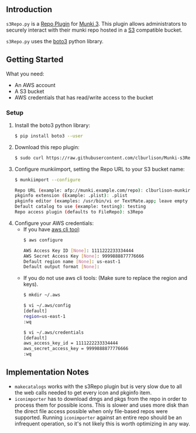 ## Introduction

`s3Repo.py` is a [Repo Plugin](https://github.com/munki/munki/wiki/Repo-Plugins) for [Munki 3](https://github.com/munki/munki/wiki/Munki-3-Information). This plugin allows administrators to securely interact with their munki repo hosted in a [S3](https://aws.amazon.com/s3/) compatible bucket.

`s3Repo.py` uses the [boto3](https://github.com/boto/boto3) python library.


## Getting Started

What you need:
* An AWS account
* A S3 bucket
* AWS credentials that has read/write access to the bucket

### Setup

1. Install the boto3 python library:
    ```bash
    $ pip install boto3 --user
    ```
1. Download this repo plugin:
    ```bash
    $ sudo curl https://raw.githubusercontent.com/clburlison/Munki-s3Repo-Plugin/master/s3Repo.py -o /usr/local/munki/munkilib/munkirepo/s3Repo.py
    ```
1. Configure munkiimport, setting the Repo URL to your S3 bucket name:
    ```bash
    $ munkiimport --configure

    Repo URL (example: afp://munki.example.com/repo): clburlison-munkirepo
    pkginfo extension (Example: .plist): .plist
    pkginfo editor (examples: /usr/bin/vi or TextMate.app; leave empty to not open an editor after import): Atom.app
    Default catalog to use (example: testing): testing
    Repo access plugin (defaults to FileRepo): s3Repo
    ```
1. Configure your AWS credentials:
    * If you have [aws cli tool](https://aws.amazon.com/cli/):
        ```bash
        $ aws configure

        AWS Access Key ID [None]: 1111222233334444
        AWS Secret Access Key [None]: 9999888877776666
        Default region name [None]: us-east-1
        Default output format [None]:
        ```
    * If you do not use aws cli tools: (Make sure to replace the region and keys).
        ```bash
        $ mkdir ~/.aws

        $ vi ~/.aws/config
        [default]
        region=us-east-1
        :wq

        $ vi ~/.aws/credentials
        [default]
        aws_access_key_id = 1111222233334444
        aws_secret_access_key = 9999888877776666
        :wq
        ```

## Implementation Notes
* `makecatalogs` works with the s3Repo plugin but is very slow due to all the web calls needed to get every icon and pkginfo item.
* `iconimporter` has to download dmgs and pkgs from the repo in order to process them for possible icons. This is slower and uses more disk than the direct file access possible when only file-based repos were supported. Running `iconimporter` against an entire repo should be an infrequent operation, so it's not likely this is worth optimizing in any way.
